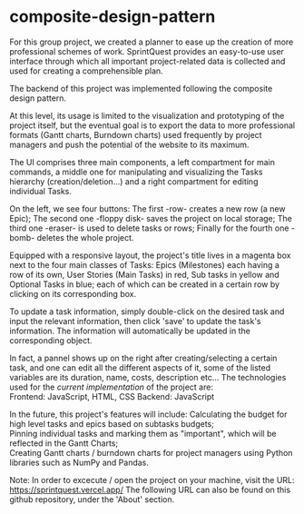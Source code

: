 # composite-design-pattern

For this group project, we created a planner to ease up the creation of more professional schemes of work.
SprintQuest provides an easy-to-use user interface through which all important project-related data is collected and used for creating a comprehensible plan.

The backend of this project was implemented following the composite design pattern.

At this level, its usage is limited to the visualization and prototyping of the project itself, but the eventual goal is to export the data to more professional formats (Gantt charts, Burndown charts) used frequently by project managers and push the potential of the website to its maximum.

The UI comprises three main components, a left compartment for main commands, a middle one for manipulating and visualizing the Tasks hierarchy (creation/deletion...) and a right compartment for editing individual Tasks.

On the left, we see four buttons:
	The first -row- creates a new row (a new Epic); 
	The second one -floppy disk- saves the project on local storage;
	The third one -eraser- is used to delete tasks or rows;
	Finally for the fourth one -bomb- deletes the whole project.

Equipped with a responsive layout, the project's title lives in a magenta box next to the four main classes of Tasks: Epics (Milestones) each having a row of its own, User Stories (Main Tasks) in red, Sub tasks in yellow and Optional Tasks in blue; each of which can be created in a certain row by clicking on its corresponding box.

To update a task information, simply double-click on the desired task and input the relevant information, then click 'save' to update the task's information. The information will automatically be updated in the corresponding object.

In fact, a pannel shows up on the right after creating/selecting a certain task, and one can edit all the different aspects of it, some of the listed variables are its duration, name, costs, description etc...
The technologies used for the _current implementation_ of the project are: 	
    Frontend: 	JavaScript, HTML, CSS
	Backend:	JavaScript

In the future, this project's features will include: 
Calculating the budget for high level tasks and epics based on subtasks budgets;    
Pinning individual tasks and marking them as "important", which will be reflected in the Gantt Charts;  
Creating Gantt charts / burndown charts for project managers using Python libraries such as NumPy and Pandas.

Note: In order to excecute / open the project on your machine, visit the URL: https://sprintquest.vercel.app/
The following URL can also be found on this github repository, under the 'About' section.